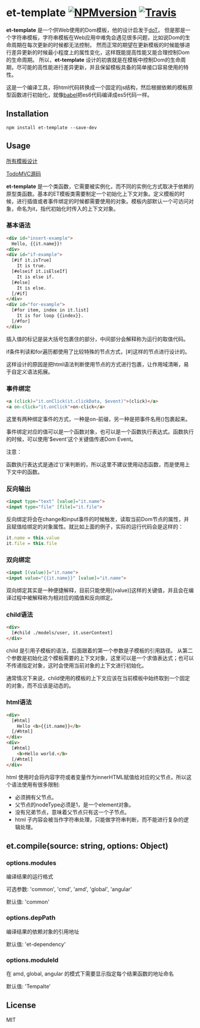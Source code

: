 # et-template [![NPMversion](https://img.shields.io/npm/v/et-template.svg?style=flat-square)](https://www.npmjs.com/package/et-template) [![Travis](https://travis-ci.org/et-studio/et-template.svg?style=flat-square)](https://travis-ci.org/et-studio/et-template)

**et-template** 是一个供Web使用的Dom模板，他的设计启发于[doT](https://github.com/olado/doT)。
但是那是一个字符串模板，字符串模板在Web应用中难免会遇见很多问题，比如说Dom的生命周期在每次更新的时候都无法控制，
然而正常的期望在更新模板的时候能够进行差异更新的时候最小程度上的属性变化，这样既能提高性能又能合理控制Dom的生命周期。
所以，**et-template** 设计的初衷就是在模板中控制Dom的生命周期，尽可能的高性能进行差异更新，并且保留模板具备的简单接口容易使用的特性。

这是一个编译工具，将html代码转换成一个固定的js结构，然后根据依赖的模板原型函数进行初始化，就像[babel](https://github.com/babel/babel)把es6代码编译成es5代码一样。


## Installation
```console
npm install et-template --save-dev
```


## Usage
[所有模板设计](https://github.com/et-studio/et-template/tree/master/design/et)

[TodoMVC源码](https://github.com/et-studio/et-studio.github.io)

**et-template** 是一个类函数，它需要被实例化，而不同的实例化方式取决于依赖的原型类函数。基本的ET模板类需要制定一个初始化上下文对象。定义模板的时候，进行插值或者事件绑定的时候都需要使用的对象。模板内部默认一个可访问对象，命名为it，指代初始化时传入的上下文对象。

### 基本语法
```html
<div id="insert-example">
  Hello, {{it.name}}!
<div>
<div id="if-example">
  [#if it.isTrue]
    It is true.
  [#elseif it.isElseIf]
    It is else if.
  [#else]
    It is else.
  [/#if]
</div>
<div id="for-example">
  [#for item, index in it.list]
    It is for loop {{index}}.
  [/#for]
</div>
```

插入值的标记是装大括号包裹住的部分，中间部分会解释称为运行的取值代码。

if条件判读和for遍历都使用了比较特殊的节点方式，[#]这样的节点进行设计的。

这样设计的原因是把html语法判断使用节点的方式进行包裹，让作用域清晰，易于自定义语法拓展。


### 事件绑定
```html
<a (click)="it.onClick(it.clickData, $event)">(click)</a>
<a on-click="it.onClick">on-click</a>
```
这里有两种绑定事件的方式，一种是on-前缀，另一种是把事件名用()包裹起来。

事件绑定对应的值可以是一个函数对象，也可以是一个函数执行表达式。函数执行的时候，可以使用'$event'这个关键值传递Dom Event。

注意：

函数执行表达式是通过‘()’来判断的，所以这里不建议使用动态函数，而是使用上下文中的函数。

### 反向输出
```html
<input type="text" [value]="it.name">
<input type="file" [file]="it.file">
```
反向绑定将会在change和input事件的时候触发，读取当前Dom节点的属性，并且赋值给绑定的对象属性。就比如上面的例子，实际的运行代码会是这样的：
```javascript
it.name = this.value
it.file = this.file
```

### 双向绑定
```html
<input [(value)]="it.name">
<input value="{{it.name}}" [value]="it.name">
```
双向绑定其实是一种便捷解释，目前只能使用[(value)]这样的关键值，并且会在编译过程中被解释称为相对应的插值和反向绑定。


### child语法
```html
<div>
  [#child ./models/user, it.userContext]
</div>
```
child 是引用子模板的语法，后面跟着的第一个参数是子模板的引用路径。
从第二个参数是初始化这个模板需要的上下文对象，这里可以是一个求值表达式；也可以不传递指定对象，这时会使用当前对象的上下文进行初始化。

通常情况下来说，child使用的模板的上下文应该在当前模板中始终取到一个固定的对象，而不应该是动态的。


### html语法
```html
<div>
  [#html]
    Hello <b>{{it.name}}</b>
  [/#html]
</div>
<div>
  [#html]
    <b>Hello world.</b>
  [/#html]
</div>
```
html 使用时会将内容字符或者变量作为innerHTML赋值给对应的父节点，所以这个语法使用有很多限制:
* 必须拥有父节点。
* 父节点的nodeType必须是1，是一个element对象。
* 没有兄弟节点，意味着父节点只有这一个子节点。
* html 子内容会被当作字符串处理，只能做字符串判断，而不能进行复杂的逻辑处理。


## et.compile(source: string, options: Object)
### options.modules

编译结果的运行格式

可选参数: 'common', 'cmd', 'amd', 'global', 'angular'

默认值: 'common'


### options.depPath

编译结果的依赖对象的引用地址

默认值: 'et-dependency'


### options.moduleId

在 amd, global, angular 的模式下需要显示指定每个结果函数的地址命名

默认值: 'Tempalte'



## License
MIT

